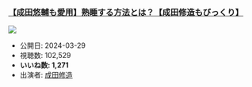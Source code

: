 ### [【成田悠輔も愛用】熟睡する方法とは？【成田修造もびっくり】](https://www.youtube.com/watch?v=Mrb3KYf8kwY)
[![](https://img.youtube.com/vi/Mrb3KYf8kwY/hqdefault.jpg)](https://www.youtube.com/watch?v=Mrb3KYf8kwY)
-   公開日: 2024-03-29
-   視聴数: 102,529
-   **いいね数: 1,271**
-   出演者: [成田修造](/rehacq_fan/people/成田修造 "wikilink")
